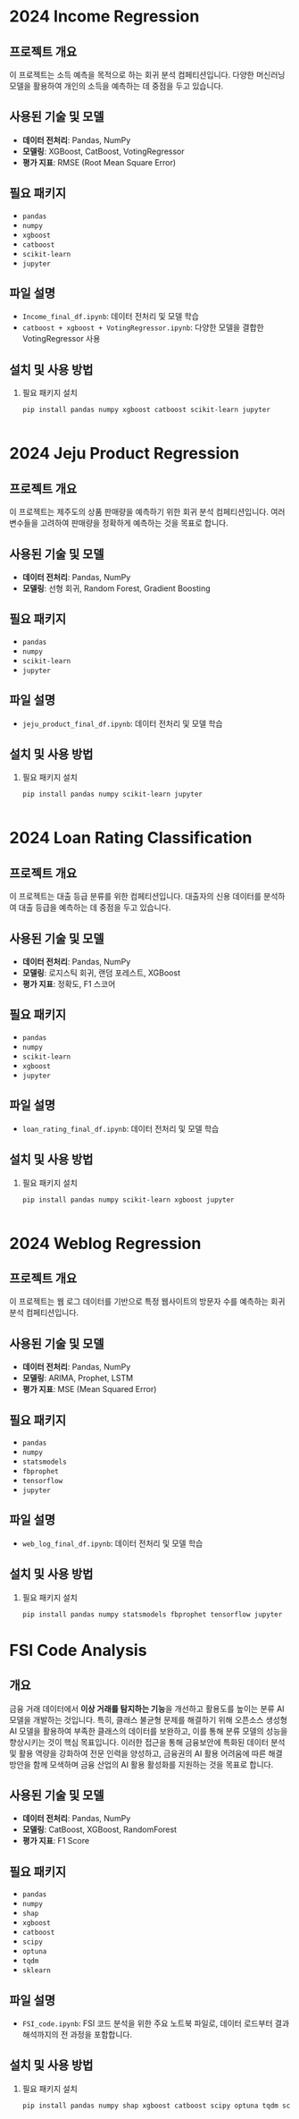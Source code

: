 # 2024 Income Regression

## 프로젝트 개요
이 프로젝트는 소득 예측을 목적으로 하는 회귀 분석 컴페티션입니다. 다양한 머신러닝 모델을 활용하여 개인의 소득을 예측하는 데 중점을 두고 있습니다.

## 사용된 기술 및 모델
- **데이터 전처리**: Pandas, NumPy
- **모델링**: XGBoost, CatBoost, VotingRegressor
- **평가 지표**: RMSE (Root Mean Square Error)

## 필요 패키지
- `pandas`
- `numpy`
- `xgboost`
- `catboost`
- `scikit-learn`
- `jupyter`

## 파일 설명
- `Income_final_df.ipynb`: 데이터 전처리 및 모델 학습
- `catboost + xgboost + VotingRegressor.ipynb`: 다양한 모델을 결합한 VotingRegressor 사용

## 설치 및 사용 방법
1. 필요 패키지 설치
   ```bash
   pip install pandas numpy xgboost catboost scikit-learn jupyter



# 2024 Jeju Product Regression

## 프로젝트 개요
이 프로젝트는 제주도의 상품 판매량을 예측하기 위한 회귀 분석 컴페티션입니다. 여러 변수들을 고려하여 판매량을 정확하게 예측하는 것을 목표로 합니다.

## 사용된 기술 및 모델
- **데이터 전처리**: Pandas, NumPy
- **모델링**: 선형 회귀, Random Forest, Gradient Boosting

## 필요 패키지
- `pandas`
- `numpy`
- `scikit-learn`
- `jupyter`

## 파일 설명
- `jeju_product_final_df.ipynb`: 데이터 전처리 및 모델 학습

## 설치 및 사용 방법
1. 필요 패키지 설치
   ```bash
   pip install pandas numpy scikit-learn jupyter



# 2024 Loan Rating Classification

## 프로젝트 개요
이 프로젝트는 대출 등급 분류를 위한 컴페티션입니다. 대출자의 신용 데이터를 분석하여 대출 등급을 예측하는 데 중점을 두고 있습니다.

## 사용된 기술 및 모델
- **데이터 전처리**: Pandas, NumPy
- **모델링**: 로지스틱 회귀, 랜덤 포레스트, XGBoost
- **평가 지표**: 정확도, F1 스코어

## 필요 패키지
- `pandas`
- `numpy`
- `scikit-learn`
- `xgboost`
- `jupyter`

## 파일 설명
- `loan_rating_final_df.ipynb`: 데이터 전처리 및 모델 학습

## 설치 및 사용 방법
1. 필요 패키지 설치
   ```bash
   pip install pandas numpy scikit-learn xgboost jupyter



# 2024 Weblog Regression

## 프로젝트 개요
이 프로젝트는 웹 로그 데이터를 기반으로 특정 웹사이트의 방문자 수를 예측하는 회귀 분석 컴페티션입니다.

## 사용된 기술 및 모델
- **데이터 전처리**: Pandas, NumPy
- **모델링**: ARIMA, Prophet, LSTM
- **평가 지표**: MSE (Mean Squared Error)

## 필요 패키지
- `pandas`
- `numpy`
- `statsmodels`
- `fbprophet`
- `tensorflow`
- `jupyter`

## 파일 설명
- `web_log_final_df.ipynb`: 데이터 전처리 및 모델 학습

## 설치 및 사용 방법
1. 필요 패키지 설치
   ```bash
   pip install pandas numpy statsmodels fbprophet tensorflow jupyter


# FSI Code Analysis

## 개요
금융 거래 데이터에서 **이상 거래를 탐지하는 기능**을 개선하고 활용도를 높이는 분류 AI모델을 개발하는 것입니다. 
특히, 클래스 불균형 문제를 해결하기 위해 오픈소스 생성형 AI 모델을 활용하여 부족한 클래스의 데이터를 보완하고, 이를 통해 분류 모델의 성능을 향상시키는 것이 핵심 목표입니다. 
이러한 접근을 통해 금융보안에 특화된 데이터 분석 및 활용 역량을 강화하여 전문 인력을 양성하고, 금융권의 AI 활용 어려움에 따른 해결 방안을 함께 모색하며 금융 산업의 AI 활용 활성화를 지원하는 것을 목표로 합니다.

## 사용된 기술 및 모델
- **데이터 전처리**: Pandas, NumPy
- **모델링**: CatBoost, XGBoost, RandomForest
- **평가 지표**: F1 Score

## 필요 패키지
- `pandas`
- `numpy`
- `shap`
- `xgboost`
- `catboost`
- `scipy`
- `optuna`
- `tqdm`
- `sklearn`

## 파일 설명
- `FSI_code.ipynb`: FSI 코드 분석을 위한 주요 노트북 파일로, 데이터 로드부터 결과 해석까지의 전 과정을 포함합니다.

## 설치 및 사용 방법
1. 필요 패키지 설치
   ```bash
   pip install pandas numpy shap xgboost catboost scipy optuna tqdm scikit-learn
   ```


